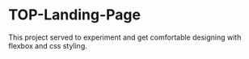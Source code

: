 # TOP-Landing-Page

This project served to experiment and get comfortable designing with flexbox and css styling. 